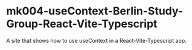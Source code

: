 # mk004-useContext-Berlin-Study-Group-React-Vite-Typescript

A site that shows how to use useContext in a React-Vite-Typescript app.
